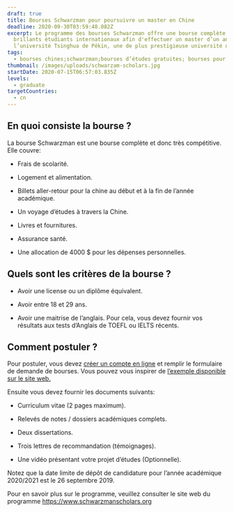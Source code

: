 ```yaml
---
draft: true
title: Bourses Schwarzman pour poursuivre un master en Chine
deadline: 2020-09-30T03:59:48.082Z
excerpt: Le programme des bourses Schwarzman offre une bourse complète aux plus
  brillants étudiants internationaux afin d'effectuer un master d’un an à
  l’université Tsinghua de Pékin, une de plus prestigieuse université de Chine.
tags:
  - bourses chines;schwarzman;bourses d’études gratuites; bourses pour congolais
thumbnail: /images/uploads/schwarzam-scholars.jpg
startDate: 2020-07-15T06:57:03.835Z
levels:
  - graduate
targetCountries:
  - cn
---
```


## En quoi consiste la bourse ?

La bourse Schwarzman est une bourse complète et donc très compétitive. Elle
couvre:

- Frais de scolarité.

- Logement et alimentation.

- Billets aller-retour pour la chine au début et à la fin de l’année
  académique.

- Un voyage d’études à travers la Chine.

- Livres et fournitures.

- Assurance santé.

- Une allocation de 4000 \$ pour les dépenses personnelles.

## Quels sont les critères de la bourse ?

- Avoir une license ou un diplôme équivalent.

- Avoir entre 18 et 29 ans.

- Avoir une maitrise de l’anglais. Pour cela, vous devez fournir vos résultats
  aux tests d’Anglais de TOEFL ou IELTS récents.

## Comment postuler ?

Pour postuler, vous devez <a
  href="https://www.schwarzmanscholars.org/admissions/application/"
  rel="noopener noreferrer" target="_blank">créer un compte en ligne</a> et
remplir le formulaire de demande de bourses. Vous pouvez vous inspirer de <a
  href="https://www.schwarzmanscholars.org/wp-content/uploads/2019/04/Schwarzman-Scholars-Sample-Application-2019.pdf"
  target="_blank" rel="noopener noreferrer">l’exemple disponible sur le site
web.</a>

Ensuite vous devez fournir les documents suivants:

- Curriculum vitae (2 pages maximum).

- Relevés de notes / dossiers académiques complets.

- Deux dissertations.

- Trois lettres de recommandation (témoignages).

- Une vidéo présentant votre projet d’études (Optionnelle).

Notez que la date limite de dépôt de candidature pour l’année académique
2020/2021 est le 26 septembre 2019.

Pour en savoir plus sur le programme, veuillez consulter le site web du
programme <a href="https://www.schwarzmanscholars.org/about/" target="_blank"
  rel="noopener noreferrer">https://www.schwarzmanscholars.org</a>
